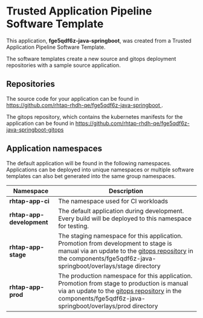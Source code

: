 # Trusted Application Pipeline Software Template

This application, **fge5qdf6z-java-springboot**, was created from a Trusted Application Pipeline Software Template.

The software templates create a new source and gitops deployment repositories with a sample source application. 

## Repositories

The source code for your application can be found in [https://github.com/rhtap-rhdh-qe/fge5qdf6z-java-springboot ](https://github.com/rhtap-rhdh-qe/fge5qdf6z-java-springboot ).
 
The gitops repository, which contains the kubernetes manifests for the application can be found in 
[https://github.com/rhtap-rhdh-qe/fge5qdf6z-java-springboot-gitops ](https://github.com/rhtap-rhdh-qe/fge5qdf6z-java-springboot-gitops ) 

## Application namespaces 

The default application will be found in the following namespaces. Applications can be deployed into unique namespaces or multiple software templates can also bet generated into the same group namespaces.  

|  Namespace   |  Description   |  
| -------- | -------- |
| **rhtap-app-ci** | The namespace used for CI workloads |
| **rhtap-app-development** | The default application during development. Every build will be deployed to this namespace for testing. |
| **rhtap-app-stage** | The staging namespace for this application. Promotion from development to stage is manual via an update to the [gitops repository](https://github.com/rhtap-rhdh-qe/fge5qdf6z-java-springboot-gitops ) in the components/fge5qdf6z-java-springboot/overlays/stage directory |
| **rhtap-app-prod** | The production namespace for this application. Promotion from stage to production is manual via an update to the [gitops repository](https://github.com/rhtap-rhdh-qe/fge5qdf6z-java-springboot-gitops ) in the components/fge5qdf6z-java-springboot/overlays/prod directory |